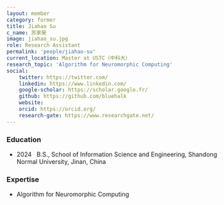 ```yaml
---
layout: member
category: former
title: Jiahao Su
c_name: 苏家昊
image: jiahao_su.jpg
role: Research Assistant
permalink: 'people/jiahao-su'
current_location: Master at USTC（中科大） 
research_topic: 'Algorithm for Neuromorphic Computing'
social:
    twitter: https://twitter.com/
    linkedin: https://www.linkedin.com/
    google-scholar: https://scholar.google.fr/
    github: https://github.com/bluehalk
    website:
    orcid: https://orcid.org/
    research-gate: https://www.researchgate.net/
---
```


### <i class="fas fa-graduation-cap"></i> Education
- 2024 &nbsp; B.S., School of Information Science and Engineering, Shandong Normal University, Jinan, China

### Expertise
- Algorithm for Neuromorphic Computing